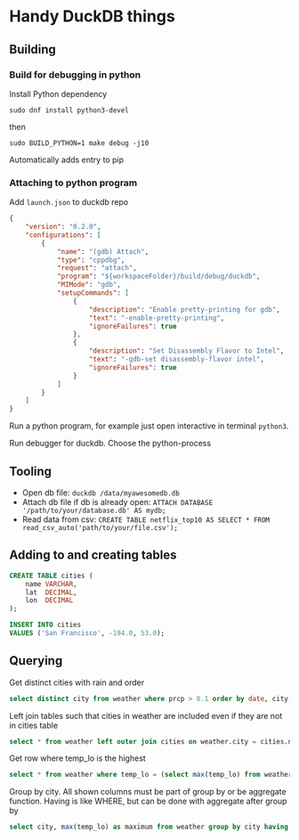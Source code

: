 # Handy DuckDB things

## Building

### Build for debugging in python

Install Python dependency

`sudo dnf install python3-devel`

then

`sudo BUILD_PYTHON=1 make debug -j10`

Automatically adds entry to pip

### Attaching to python program

Add `launch.json` to duckdb repo

```json
{
    "version": "0.2.0",
    "configurations": [
        {
            "name": "(gdb) Attach",
            "type": "cppdbg",
            "request": "attach",
            "program": "${workspaceFolder}/build/debug/duckdb",
            "MIMode": "gdb",
            "setupCommands": [
                {
                    "description": "Enable pretty-printing for gdb",
                    "text": "-enable-pretty-printing",
                    "ignoreFailures": true
                },
                {
                    "description": "Set Disassembly Flavor to Intel",
                    "text": "-gdb-set disassembly-flavor intel",
                    "ignoreFailures": true
                }
            ]
        }
    ]
}
```

Run a python program, for example just open interactive in terminal `python3`.

Run debugger for duckdb. Choose the python-process

## Tooling

- Open db file:
`duckdb /data/myawesomedb.db`
- Attach db file if db is already open: `ATTACH DATABASE '/path/to/your/database.db' AS mydb;`
- Read data from csv: `CREATE TABLE netflix_top10 AS SELECT * FROM read_csv_auto('path/to/your/file.csv');`

## Adding to and creating tables

```sql
CREATE TABLE cities (
    name VARCHAR,
    lat  DECIMAL,
    lon  DECIMAL
);
```

```sql
INSERT INTO cities
VALUES ('San Francisco', -194.0, 53.0);
```

## Querying

Get distinct cities with rain and order

```sql
select distinct city from weather where prcp > 0.1 order by date, city;
```

Left join tables such that cities in weather are included even if they are not in cities table

```sql
select * from weather left outer join cities on weather.city = cities.name;
```

Get row where temp_lo is the highest

```sql
select * from weather where temp_lo = (select max(temp_lo) from weather);
```

Group by city. All shown columns must be part of group by or be aggregate function.
Having is like WHERE, but can be done with aggregate after group by

```sql
select city, max(temp_lo) as maximum from weather group by city having maximum > 40;
```

